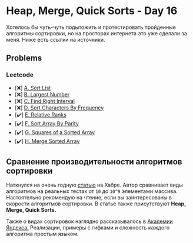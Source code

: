 # Heap, Merge, Quick Sorts - Day 16

Хотелось бы чуть-чуть подытожить и протестировать пройденные алгоритмы сортировки, но на просторах интернета это уже сделали за меня. Ниже есть ссылки на источники.

## Problems

### Leetcode

- [❌] [A. Sort List](https://leetcode.com/problems/sort-list/)
- [❌] [B. Largest Number](https://leetcode.com/problems/largest-number/)
- [❌] [C. Find Right Interval](https://leetcode.com/problems/find-right-interval/)
- [❌] [D. Sort Characters By Frequency](https://leetcode.com/problems/sort-characters-by-frequency/)
- [✔️] [E. Relative Ranks](https://leetcode.com/problems/relative-ranks/)
- [✔️] [F. Sort Array By Parity](https://leetcode.com/problems/sort-array-by-parity/)
- [✔️] [G. Squares of a Sorted Array](https://leetcode.com/problems/squares-of-a-sorted-array/)
- [✔️] [H. Merge Sorted Array](https://leetcode.com/problems/merge-sorted-array/)

## Сравнение производительности алгоритмов сортировки

Наткнулся на очень годную [статью](https://habr.com/ru/post/335920/) на Хабре. Автор сравнивает виды алгоритмов на реальных тестах от `10` до `10^9` элементами массива. Настоятельно рекомендую на чтение, если вы заинтересованы в скорости алгоритмов сортировки. В статье также присутствуют **Heap, Merge, Quick Sorts.**

Также о видах сортировок наглядно рассказывалось в [Академии Яндекса.](https://academy.yandex.ru/posts/osnovnye-vidy-sortirovok-i-primery-ikh-realizatsii) Реализации, примеры с гифками и сложность каждого алгоритма простым языком.